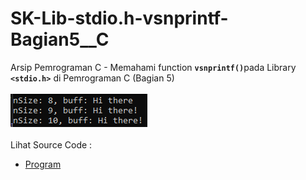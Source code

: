 # SK-Lib-stdio.h-vsnprintf-Bagian5__C
Arsip Pemrograman C - Memahami function <code><b>vsnprintf()</b></code>pada Library <code><b>&lt;stdio.h></b></code> di Pemrograman C (Bagian 5)<br><br>
<img src="https://github.com/RizkyKhapidsyah/SK-Lib-stdio.h-vsnprintf-Bagian5__C/blob/master/SK-Lib-stdio.h-vsnprintf-Bagian5__C/x64/result/001.PNG"><br><br>
Lihat Source Code : <br>
- <a href="https://github.com/RizkyKhapidsyah/SK-Lib-stdio.h-vsnprintf-Bagian5__C/blob/master/SK-Lib-stdio.h-vsnprintf-Bagian5__C/Source.c">Program</a>
